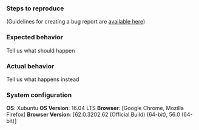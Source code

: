 ### Steps to reproduce

(Guidelines for creating a bug report are [available
here](http://guides.rubyonrails.org/contributing_to_ruby_on_rails.html#creating-a-bug-report))

### Expected behavior
Tell us what should happen

### Actual behavior
Tell us what happens instead

### System configuration
**OS**: Xubuntu
**OS Version**: 16.04 LTS 
**Browser**:  [Google Chrome, Mozilla Firefox]
**Browser Version**: [62.0.3202.62 (Official Build) (64-bit), 56.0 (64-bit)]
